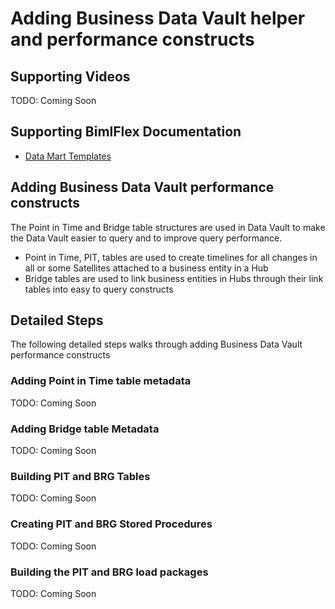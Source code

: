 # Adding Business Data Vault helper and performance constructs

## Supporting Videos

TODO: Coming Soon

## Supporting BimlFlex Documentation

- [Data Mart Templates](../user-guide/data-mart-templates.md)

## Adding Business Data Vault performance constructs

The Point in Time and Bridge table structures are used in Data Vault to make the Data Vault easier to query and to improve query performance.

- Point in Time, PIT, tables are used to create timelines for all changes in all or some Satellites attached to a business entity in a Hub
- Bridge tables are used to link business entities in Hubs through their link tables into easy to query constructs

## Detailed Steps

The following detailed steps walks through adding Business Data Vault performance constructs

### Adding Point in Time table metadata

TODO: Coming Soon

### Adding Bridge table Metadata

TODO: Coming Soon

### Building PIT and BRG Tables

TODO: Coming Soon

### Creating PIT and BRG Stored Procedures

TODO: Coming Soon

### Building the PIT and BRG load packages

TODO: Coming Soon

